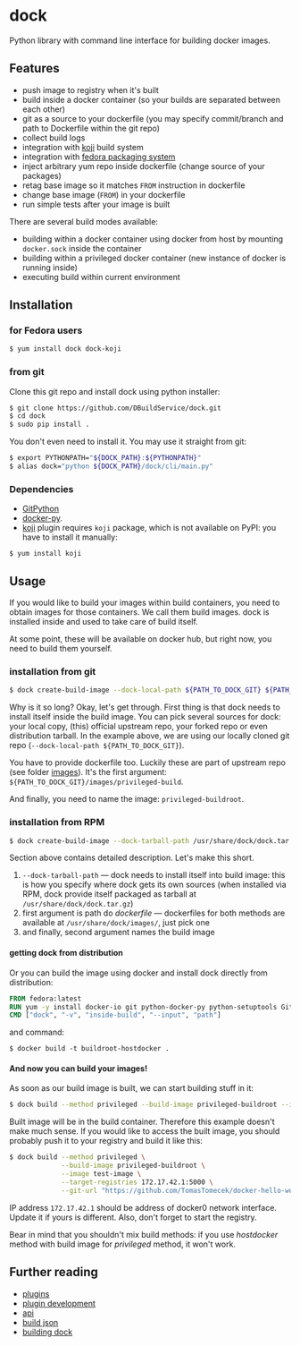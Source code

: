 dock
====

Python library with command line interface for building docker images.

## Features

 * push image to registry when it's built
 * build inside a docker container (so your builds are separated between each other)
 * git as a source to your dockerfile (you may specify commit/branch and path to Dockerfile within the git repo)
 * collect build logs
 * integration with [koji](http://koji.fedoraproject.org/koji/) build system
 * integration with [fedora packaging system](http://fedoraproject.org/wiki/Package_maintenance_guide)
 * inject arbitrary yum repo inside dockerfile (change source of your packages)
 * retag base image so it matches `FROM` instruction in dockerfile
 * change base image (`FROM`) in your dockerfile
 * run simple tests after your image is built

There are several build modes available:

 * building within a docker container using docker from host by mounting `docker.sock` inside the container
 * building within a privileged docker container (new instance of docker is running inside)
 * executing build within current environment


## Installation

### for Fedora users

```bash
$ yum install dock dock-koji
```

### from git

Clone this git repo and install dock using python installer:

```bash
$ git clone https://github.com/DBuildService/dock.git
$ cd dock
$ sudo pip install .
```

You don't even need to install it. You may use it straight from git:

```bash
$ export PYTHONPATH="${DOCK_PATH}:${PYTHONPATH}"
$ alias dock="python ${DOCK_PATH}/dock/cli/main.py"
```

### Dependencies

 * [GitPython](https://github.com/gitpython-developers/GitPython/)
 * [docker-py](https://github.com/docker/docker-py).
 * [koji](https://github.com/DBuildService/dock/blob/master/dock/plugins/pre_koji.py) plugin requires `koji` package, which is not available on PyPI: you have to install it manually:
```
$ yum install koji
```

## Usage

If you would like to build your images within build containers, you need to obtain images for those containers. We call them build images. dock is installed inside and used to take care of build itself.

At some point, these will be available on docker hub, but right now, you need to build them yourself.

### installation from git

```bash
$ dock create-build-image --dock-local-path ${PATH_TO_DOCK_GIT} ${PATH_TO_DOCK_GIT}/images/privileged-builder privileged-buildroot
```

Why is it so long? Okay, let's get through. First thing is that dock needs to install itself inside the build image. You can pick several sources for dock: your local copy, (this) official upstream repo, your forked repo or even distribution tarball. In the example above, we are using our locally cloned git repo (`--dock-local-path ${PATH_TO_DOCK_GIT}`).

You have to provide dockerfile too. Luckily these are part of upstream repo (see folder [images](https://github.com/DBuildService/dock/tree/master/images)). It's the first argument: `${PATH_TO_DOCK_GIT}/images/privileged-build`.

And finally, you need to name the image: `privileged-buildroot`.

### installation from RPM

```bash
$ dock create-build-image --dock-tarball-path /usr/share/dock/dock.tar.gz /usr/share/dock/images/privileged-builder buildroot-fedora
```

Section above contains detailed description. Let's make this short.

1. `--dock-tarball-path` — dock needs to install itself into build image: this is how you specify where dock gets its own sources (when installed via RPM, dock provide itself packaged as tarball at `/usr/share/dock/dock.tar.gz`)
2. first argument is path do _dockerfile_ — dockerfiles for both methods are available at `/usr/share/dock/images/`, just pick one
3. and finally, second argument names the build image

#### getting dock from distribution

Or you can build the image using docker and install dock directly from distribution:

```dockerfile
FROM fedora:latest
RUN yum -y install docker-io git python-docker-py python-setuptools GitPython koji dock
CMD ["dock", "-v", "inside-build", "--input", "path"]
```

and command:

```
$ docker build -t buildroot-hostdocker .
```

#### And now you can build your images!

As soon as our build image is built, we can start building stuff in it:

```bash
$ dock build --method privileged --build-image privileged-buildroot --image test-image --git-url "https://github.com/TomasTomecek/docker-hello-world.git"
```

Built image will be in the build container. Therefore this example doesn't make much sense. If you would like to access the built image, you should probably push it to your registry and build it like this:

```bash
$ dock build --method privileged \
             --build-image privileged-buildroot \
             --image test-image \
             --target-registries 172.17.42.1:5000 \
             --git-url "https://github.com/TomasTomecek/docker-hello-world.git"
```

IP address `172.17.42.1` should be address of docker0 network interface. Update it if yours is different. Also, don't forget to start the registry.


Bear in mind that you shouldn't mix build methods: if you use _hostdocker_ method with build image for _privileged_ method, it won't work.


## Further reading

 * [plugins](https://github.com/DBuildService/dock/blob/master/docs/plugins.md)
 * [plugin development](https://github.com/DBuildService/dock/blob/master/docs/plugin_development.md)
 * [api](https://github.com/DBuildService/dock/blob/master/docs/api.md)
 * [build json](https://github.com/DBuildService/dock/blob/master/docs/build_json.md)
 * [building dock](https://github.com/DBuildService/dock/blob/master/docs/releasing.md)
